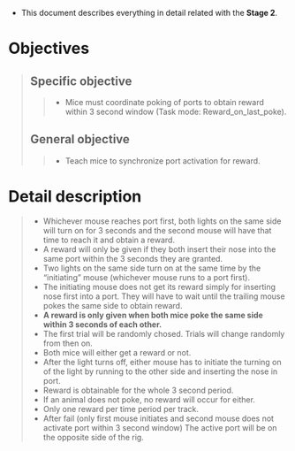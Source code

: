 + This document describes everything in detail related with the **Stage 2**.

# Objectives

> ## Specific objective
>> + Mice must coordinate poking of ports to obtain reward within 3 second window (Task mode: Reward_on_last_poke).
> ## General objective
>> + Teach mice to synchronize port activation for reward.

# Detail description

> + Whichever mouse reaches port first, both lights on the same side will turn on for 3 seconds and the second mouse will have that time to reach it and obtain a reward.
> + A reward will only be given if they both insert their nose into the same port within the 3 seconds they are granted.
> + Two lights on the same side turn on at the same time by the “initiating” mouse (whichever mouse runs to a port first).
> + The initiating mouse does not get its reward simply for inserting nose first into a port. They will have to wait until the trailing mouse pokes the same side to obtain reward.
> + **A reward is only given when both mice poke the same side within 3 seconds of each other.**
> + The first trial will be randomly chosed. Trials will change randomly from then on.
> + Both mice will either get a reward or not.
> + After the light turns off, either mouse has to initiate the turning on of the light by running to the other side and inserting the nose in port.
> + Reward is obtainable for the whole 3 second period.
> + If an animal does not poke, no reward will occur for either.
> + Only one reward per time period per track.
> + After fail (only first mouse initiates and second mouse does not activate port within 3 second window) The active port will be on the opposite side of the rig.